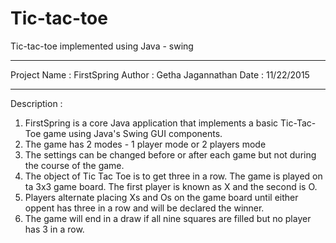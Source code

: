 # Tic-tac-toe
Tic-tac-toe implemented using Java - swing
*******************************************************************************
Project Name : FirstSpring
Author       : Getha Jagannathan
Date         : 11/22/2015
*******************************************************************************

Description  : 

1. FirstSpring is a core Java application that implements a basic Tic-Tac-Toe game using Java's Swing GUI components.
2. The game has 2 modes - 1 player mode or 2 players mode
3. The settings can be changed before or after each game but not during the course of the game.
4. The object of Tic Tac Toe is to get three in a row. The game is played on ta 3x3 game board. The first player is known as X and the second is O. 
5. Players alternate placing Xs and Os on the game board until either oppent has three in a row and will be declared the winner.
6. The game will end in a draw if all nine squares are filled but no player has 3 in a row.
